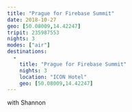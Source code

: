 ```yaml
---
title: "Prague for Firebase Summit"
date: 2018-10-27
geo: [50.08009,14.42247]
tripit: 235987553
nights: 3
modes: ["air"]
destinations:
  -
    title: "Prague for Firebase Summit"
    nights: 3
    location: "ICON Hotel"
    geo: [50.08009,14.42247]
---
```


with Shannon
